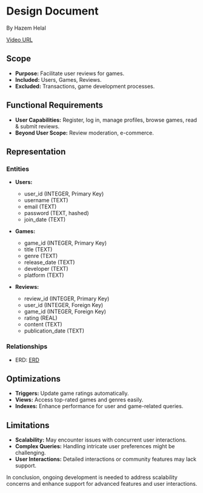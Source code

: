 # Design Document

By Hazem Helal

[Video URL](https://youtu.be/a_D87yG0vcA)

## Scope
- **Purpose:** Facilitate user reviews for games.
- **Included:** Users, Games, Reviews.
- **Excluded:** Transactions, game development processes.

## Functional Requirements
- **User Capabilities:** Register, log in, manage profiles, browse games, read & submit reviews.
- **Beyond User Scope:** Review moderation, e-commerce.

## Representation

### Entities

- **Users:**
  - user_id (INTEGER, Primary Key)
  - username (TEXT)
  - email (TEXT)
  - password (TEXT, hashed)
  - join_date (TEXT)

- **Games:**
  - game_id (INTEGER, Primary Key)
  - title (TEXT)
  - genre (TEXT)
  - release_date (TEXT)
  - developer (TEXT)
  - platform (TEXT)

- **Reviews:**
  - review_id (INTEGER, Primary Key)
  - user_id (INTEGER, Foreign Key)
  - game_id (INTEGER, Foreign Key)
  - rating (REAL)
  - content (TEXT)
  - publication_date (TEXT)

### Relationships

- ERD: [ERD](https://drive.google.com/file/d/1HlajTG7FRtbP5WXBXvC_WFUh1uT7P2BY/view?usp=drive_link)

## Optimizations

- **Triggers:** Update game ratings automatically.
- **Views:** Access top-rated games and genres easily.
- **Indexes:** Enhance performance for user and game-related queries.

## Limitations

- **Scalability:** May encounter issues with concurrent user interactions.
- **Complex Queries:** Handling intricate user preferences might be challenging.
- **User Interactions:** Detailed interactions or community features may lack support.

In conclusion, ongoing development is needed to address scalability concerns and enhance support for advanced features and user interactions.
